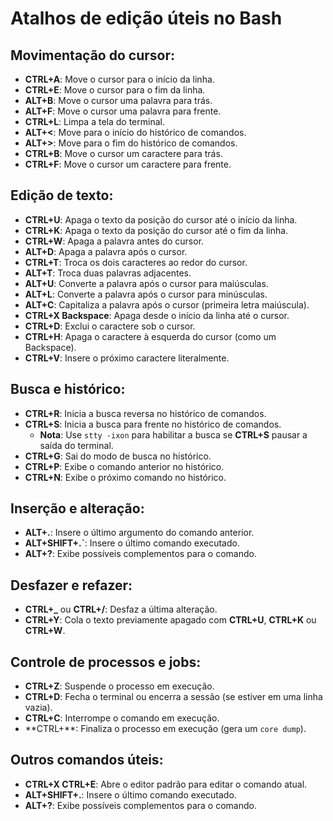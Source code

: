 # Atalhos de edição úteis no Bash

## Movimentação do cursor:
- **CTRL+A**: Move o cursor para o início da linha.
- **CTRL+E**: Move o cursor para o fim da linha.
- **ALT+B**: Move o cursor uma palavra para trás.
- **ALT+F**: Move o cursor uma palavra para frente.
- **CTRL+L**: Limpa a tela do terminal.
- **ALT+<**: Move para o início do histórico de comandos.
- **ALT+>**: Move para o fim do histórico de comandos.
- **CTRL+B**: Move o cursor um caractere para trás.
- **CTRL+F**: Move o cursor um caractere para frente.

## Edição de texto:
- **CTRL+U**: Apaga o texto da posição do cursor até o início da linha.
- **CTRL+K**: Apaga o texto da posição do cursor até o fim da linha.
- **CTRL+W**: Apaga a palavra antes do cursor.
- **ALT+D**: Apaga a palavra após o cursor.
- **CTRL+T**: Troca os dois caracteres ao redor do cursor.
- **ALT+T**: Troca duas palavras adjacentes.
- **ALT+U**: Converte a palavra após o cursor para maiúsculas.
- **ALT+L**: Converte a palavra após o cursor para minúsculas.
- **ALT+C**: Capitaliza a palavra após o cursor (primeira letra maiúscula).
- **CTRL+X Backspace**: Apaga desde o início da linha até o cursor.
- **CTRL+D**: Exclui o caractere sob o cursor.
- **CTRL+H**: Apaga o caractere à esquerda do cursor (como um Backspace).
- **CTRL+V**: Insere o próximo caractere literalmente.

## Busca e histórico:
- **CTRL+R**: Inicia a busca reversa no histórico de comandos.
- **CTRL+S**: Inicia a busca para frente no histórico de comandos.
  - **Nota**: Use `stty -ixon` para habilitar a busca se **CTRL+S** pausar a saída do terminal.
- **CTRL+G**: Sai do modo de busca no histórico.
- **CTRL+P**: Exibe o comando anterior no histórico.
- **CTRL+N**: Exibe o próximo comando no histórico.

## Inserção e alteração:
- **ALT+.**: Insere o último argumento do comando anterior.
- **ALT+SHIFT+.`**: Insere o último comando executado.
- **ALT+?**: Exibe possíveis complementos para o comando.

## Desfazer e refazer:
- **CTRL+_** ou **CTRL+/**: Desfaz a última alteração.
- **CTRL+Y**: Cola o texto previamente apagado com **CTRL+U**, **CTRL+K** ou **CTRL+W**.

## Controle de processos e jobs:
- **CTRL+Z**: Suspende o processo em execução.
- **CTRL+D**: Fecha o terminal ou encerra a sessão (se estiver em uma linha vazia).
- **CTRL+C**: Interrompe o comando em execução.
- **CTRL+\**: Finaliza o processo em execução (gera um `core dump`).

## Outros comandos úteis:
- **CTRL+X CTRL+E**: Abre o editor padrão para editar o comando atual.
- **ALT+SHIFT+.**: Insere o último comando executado.
- **ALT+?**: Exibe possíveis complementos para o comando.
